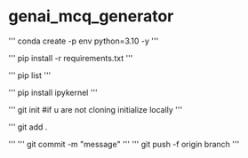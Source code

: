 # genai_mcq_generator
'''
conda create -p env python=3.10 -y
'''

'''
pip install -r requirements.txt
'''

'''
pip list
'''

'''
pip install ipykernel
'''

'''
git init #if u are not cloning initialize locally
'''

'''
git add .

'''
'''
git commit -m "message"
'''
'''
git push -f origin branch
'''
